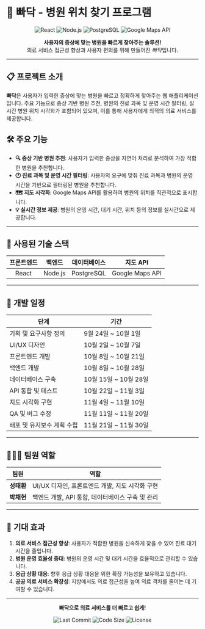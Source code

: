 # 🏥 빠닥 - 병원 위치 찾기 프로그램

<p align="center">
  <img src="https://img.shields.io/badge/React-18.0.0-blue.svg" alt="React">
  <img src="https://img.shields.io/badge/Node.js-16.0.0-green.svg" alt="Node.js">
  <img src="https://img.shields.io/badge/PostgreSQL-13.0.0-lightblue.svg" alt="PostgreSQL">
  <img src="https://img.shields.io/badge/Google_Maps_API-Enabled-red.svg" alt="Google Maps API">
</p>

<p align="center">
  <strong>사용자의 증상에 맞는 병원을 빠르게 찾아주는 솔루션!</strong>
  <br>
  의료 서비스 접근성 향상과 사용자 편의를 위해 만들어진 <i>빠닥</i>입니다.
</p>

---

## 📋 프로젝트 소개
**빠닥**은 사용자가 입력한 증상에 맞는 병원을 빠르고 정확하게 찾아주는 웹 애플리케이션입니다. 주요 기능으로 증상 기반 병원 추천, 병원의 진료 과목 및 운영 시간 필터링, 실시간 병원 위치 시각화가 포함되어 있으며, 이를 통해 사용자에게 최적의 의료 서비스를 제공합니다.

## 🛠️ 주요 기능
- **🔍 증상 기반 병원 추천**: 사용자가 입력한 증상을 자연어 처리로 분석하여 가장 적합한 병원을 추천합니다.
- **🕐 진료 과목 및 운영 시간 필터링**: 사용자의 요구에 맞춰 진료 과목과 병원의 운영 시간을 기반으로 필터링된 병원을 추천합니다.
- **🗺️ 지도 시각화**: Google Maps API를 활용하여 병원의 위치를 직관적으로 표시합니다.
- **💡 실시간 정보 제공**: 병원의 운영 시간, 대기 시간, 위치 등의 정보를 실시간으로 제공합니다.

---

## 🔧 사용된 기술 스택
| 프론트엔드 | 백엔드 | 데이터베이스 | 지도 API |
| :--------: | :-----: | :----------: | :------: |
| React      | Node.js | PostgreSQL   | Google Maps API |

---

## 📅 개발 일정
| 단계                      | 기간               |
| ------------------------- | ------------------ |
| 기획 및 요구사항 정의      | 9월 24일 ~ 10월 1일 |
| UI/UX 디자인              | 10월 2일 ~ 10월 7일 |
| 프론트엔드 개발            | 10월 8일 ~ 10월 21일 |
| 백엔드 개발                | 10월 8일 ~ 10월 28일 |
| 데이터베이스 구축          | 10월 15일 ~ 10월 28일 |
| API 통합 및 테스트         | 10월 22일 ~ 11월 3일  |
| 지도 시각화 구현           | 11월 4일 ~ 11월 10일 |
| QA 및 버그 수정            | 11월 11일 ~ 11월 20일 |
| 배포 및 유지보수 계획 수립 | 11월 21일 ~ 11월 30일 |

---

## 🧑‍🤝‍🧑 팀원 역할
| 팀원      | 역할                                                         |
| --------- | ------------------------------------------------------------ |
| **성태환** | UI/UX 디자인, 프론트엔드 개발, 지도 시각화 구현                 |
| **박채현** | 백엔드 개발, API 통합, 데이터베이스 구축 및 관리                |

---

## 🎯 기대 효과
1. **의료 서비스 접근성 향상**: 사용자가 적합한 병원을 신속하게 찾을 수 있어 진료 대기 시간을 줄입니다.
2. **병원 운영 효율성 증대**: 병원의 운영 시간 및 대기 시간을 효율적으로 관리할 수 있습니다.
3. **응급 상황 대응**: 향후 응급 상황 대응을 위한 확장 가능성을 보유하고 있습니다.
4. **공공 의료 서비스 확장성**: 지방에서도 의료 접근성을 높여 의료 격차를 줄이는 데 기여할 수 있습니다.

---

<p align="center">
  <strong>빠닥으로 의료 서비스를 더 빠르고 쉽게!</strong>
</p>

<p align="center">
  <img src="https://img.shields.io/github/last-commit/your-repository/branch" alt="Last Commit">
  <img src="https://img.shields.io/github/languages/code-size/your-repository" alt="Code Size">
  <img src="https://img.shields.io/github/license/your-repository" alt="License">
</p>
